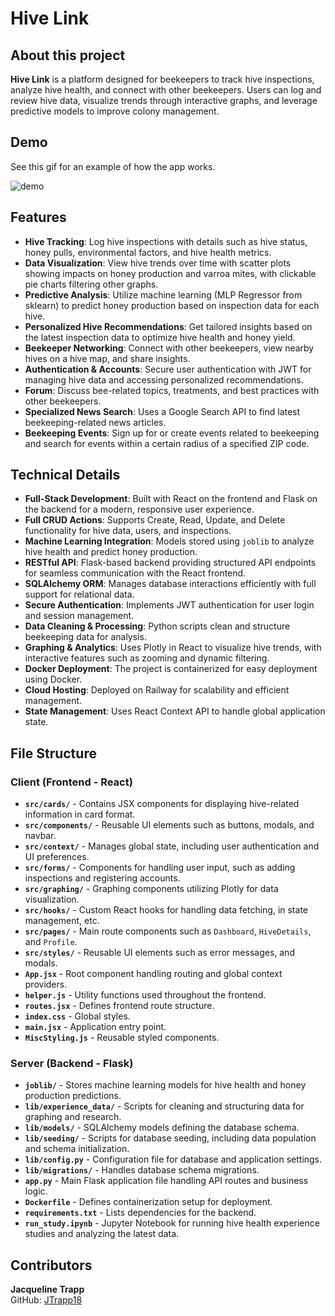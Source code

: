 # Hive Link

## About this project

**Hive Link** is a platform designed for beekeepers to track hive inspections, analyze hive health, and connect with other beekeepers. Users can log and review hive data, visualize trends through interactive graphs, and leverage predictive models to improve colony management. 

## Demo

See this gif for an example of how the app works.

![demo](https://raw.githubusercontent.com/jtrapp18/hive-link/refs/heads/main/client/public/images/hive-link.gif)

## Features

- **Hive Tracking**: Log hive inspections with details such as hive status, honey pulls, environmental factors, and hive health metrics.
- **Data Visualization**: View hive trends over time with scatter plots showing impacts on honey production and varroa mites, with clickable pie charts filtering other graphs.
- **Predictive Analysis**: Utilize machine learning (MLP Regressor from sklearn) to predict honey production based on inspection data for each hive.
- **Personalized Hive Recommendations**: Get tailored insights based on the latest inspection data to optimize hive health and honey yield.
- **Beekeeper Networking**: Connect with other beekeepers, view nearby hives on a hive map, and share insights.
- **Authentication & Accounts**: Secure user authentication with JWT for managing hive data and accessing personalized recommendations.
- **Forum**: Discuss bee-related topics, treatments, and best practices with other beekeepers.
- **Specialized News Search**: Uses a Google Search API to find latest beekeeping-related news articles.
- **Beekeeping Events**: Sign up for or create events related to beekeeping and search for events within a certain radius of a specified ZIP code.

## Technical Details

- **Full-Stack Development**: Built with React on the frontend and Flask on the backend for a modern, responsive user experience.
- **Full CRUD Actions**: Supports Create, Read, Update, and Delete functionality for hive data, users, and inspections.
- **Machine Learning Integration**: Models stored using `joblib` to analyze hive health and predict honey production.
- **RESTful API**: Flask-based backend providing structured API endpoints for seamless communication with the React frontend.
- **SQLAlchemy ORM**: Manages database interactions efficiently with full support for relational data.
- **Secure Authentication**: Implements JWT authentication for user login and session management.
- **Data Cleaning & Processing**: Python scripts clean and structure beekeeping data for analysis.
- **Graphing & Analytics**: Uses Plotly in React to visualize hive trends, with interactive features such as zooming and dynamic filtering.
- **Docker Deployment**: The project is containerized for easy deployment using Docker.
- **Cloud Hosting**: Deployed on Railway for scalability and efficient management.
- **State Management**: Uses React Context API to handle global application state.

## File Structure

### Client (Frontend - React)

- **`src/cards/`** - Contains JSX components for displaying hive-related information in card format.
- **`src/components/`** - Reusable UI elements such as buttons, modals, and navbar.
- **`src/context/`** - Manages global state, including user authentication and UI preferences.
- **`src/forms/`** - Components for handling user input, such as adding inspections and registering accounts.
- **`src/graphing/`** - Graphing components utilizing Plotly for data visualization.
- **`src/hooks/`** - Custom React hooks for handling data fetching, in state management, etc.
- **`src/pages/`** - Main route components such as `Dashboard`, `HiveDetails`, and `Profile`.
- **`src/styles/`** - Reusable UI elements such as error messages, and modals.
- **`App.jsx`** - Root component handling routing and global context providers.
- **`helper.js`** - Utility functions used throughout the frontend.
- **`routes.jsx`** - Defines frontend route structure.
- **`index.css`** - Global styles.
- **`main.jsx`** - Application entry point.
- **`MiscStyling.js`** - Reusable styled components.

### Server (Backend - Flask)

- **`joblib/`** - Stores machine learning models for hive health and honey production predictions.
- **`lib/experience_data/`** - Scripts for cleaning and structuring data for graphing and research.
- **`lib/models/`** - SQLAlchemy models defining the database schema.
- **`lib/seeding/`** - Scripts for database seeding, including data population and schema initialization.
- **`lib/config.py`** - Configuration file for database and application settings.
- **`lib/migrations/`** - Handles database schema migrations.
- **`app.py`** - Main Flask application file handling API routes and business logic.
- **`Dockerfile`** - Defines containerization setup for deployment.
- **`requirements.txt`** - Lists dependencies for the backend.
- **`run_study.ipynb`** - Jupyter Notebook for running hive health experience studies and analyzing the latest data.

## Contributors

**Jacqueline Trapp**  
GitHub: [JTrapp18](https://github.com/jtrapp18)
